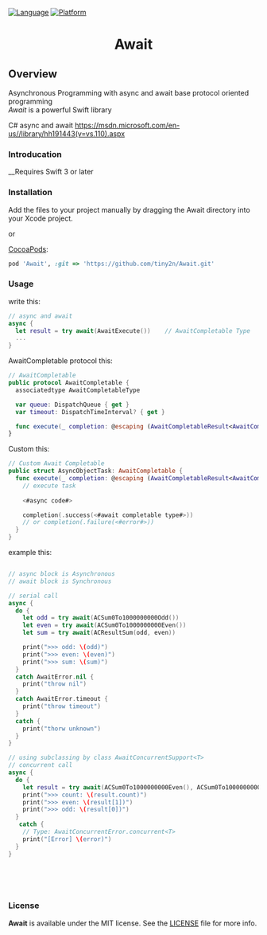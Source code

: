 

[![Language](http://img.shields.io/badge/language-swift-brightgreen.svg?style=flat)](https://developer.apple.com/swift)
[![Platform](https://img.shields.io/cocoapods/p/DeepLinkSDK.svg?style=flat)](https://developer.apple.com/ios)

<h1 align="center">Await</h1>

Overview
-------------
Asynchronous Programming with async and await base protocol oriented programming<br/>
_Await_ is a powerful Swift library

C# async and await
https://msdn.microsoft.com/en-us//library/hh191443(v=vs.110).aspx

### Introducation

__Requires Swift 3 or later<br/>

### Installation

Add the files to your project manually by dragging the Await directory into your Xcode project.

or

[CocoaPods](https://cocoapods.org):

```ruby
pod 'Await', :git => 'https://github.com/tiny2n/Await.git'
```

### Usage

write this:
```swift
// async and await
async {
  let result = try await(AwaitExecute())    // AwaitCompletable Type
  ...
}

```

AwaitCompletable protocol this:
```swift
// AwaitCompletable
public protocol AwaitCompletable {
  associatedtype AwaitCompletableType

  var queue: DispatchQueue { get }
  var timeout: DispatchTimeInterval? { get }

  func execute(_ completion: @escaping (AwaitCompletableResult<AwaitCompletableType>) -> Void)
}

```

Custom this:
```swift
// Custom Await Completable
public struct AsyncObjectTask: AwaitCompletable {
  func execute(_ completion: @escaping (AwaitCompletableResult<AwaitCompletableType>) -> Void) {
    // execute task
    
    <#async code#>

    completion(.success(<#await completable type#>))
    // or completion(.failure(<#error#>))
  }
}

```

example this:
```swift

// async block is Asynchronous
// await block is Synchronous

// serial call
async {
  do {
    let odd = try await(ACSum0To1000000000Odd())
    let even = try await(ACSum0To1000000000Even())
    let sum = try await(ACResultSum(odd, even))

    print(">>> odd: \(odd)")
    print(">>> even: \(even)")
    print(">>> sum: \(sum)")
  }
  catch AwaitError.nil {
    print("throw nil")
  }
  catch AwaitError.timeout {
    print("throw timeout")
  }
  catch {
    print("thorw unknown")
  }
}

```

```swift
// using subclassing by class AwaitConcurrentSupport<T>
// concurrent call
async {
  do {
    let result = try await(ACSum0To1000000000Even(), ACSum0To1000000000Odd())
    print(">>> count: \(result.count)")
    print(">>> even: \(result[1])")
    print(">>> odd: \(result[0])")
  }
   catch {
    // Type: AwaitConcurrentError.concurrent<T>
    print("[Error] \(error)")
  }
}
        
```

<br/><br/>
### License

**Await** is available under the MIT license. See the [LICENSE](LICENSE) file for more info.
